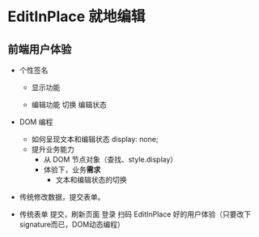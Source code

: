 # EditInPlace 就地编辑

## 前端用户体验
  - 个性签名
    - 显示功能
      <p><p>
    - 编辑功能
      切换 编辑状态

- DOM 编程
  - 如何呈现文本和编辑状态
   display: none;
  - 提升业务能力
    - 从 DOM 节点对象（查找、style.display）
    - 体验下，业务**需求**
      - 文本和编辑状态的切换

- 传统修改数据，提交表单。
- 传统表单 提交，刷新页面
  登录 扫码
  EditInPlace 好的用户体验（只要改下signature而已，DOM动态编程）

  


